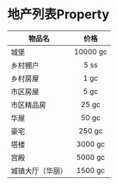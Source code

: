 # 地产列表Property

<table>
<thead>
<tr class="header">
<th>物品名</th>
<th style="text-align: center;">价格</th>
</tr>
</thead>
<tbody>
<tr class="odd">
<td>城堡</td>
<td style="text-align: center;">10000 gc</td>
</tr>
<tr class="even">
<td>乡村棚户</td>
<td style="text-align: center;">5 ss</td>
</tr>
<tr class="odd">
<td>乡村房屋</td>
<td style="text-align: center;">1 gc</td>
</tr>
<tr class="even">
<td>市区房屋</td>
<td style="text-align: center;">5 gc</td>
</tr>
<tr class="odd">
<td>市区精品房</td>
<td style="text-align: center;">25 gc</td>
</tr>
<tr class="even">
<td>华屋</td>
<td style="text-align: center;">50 gc</td>
</tr>
<tr class="odd">
<td>豪宅</td>
<td style="text-align: center;">250 gc</td>
</tr>
<tr class="even">
<td>塔楼</td>
<td style="text-align: center;">3000 gc</td>
</tr>
<tr class="odd">
<td>宫殿</td>
<td style="text-align: center;">5000 gc</td>
</tr>
<tr class="even">
<td>城镇大厅（华丽）</td>
<td style="text-align: center;">1500 gc</td>
</tr>
</tbody>
</table>
